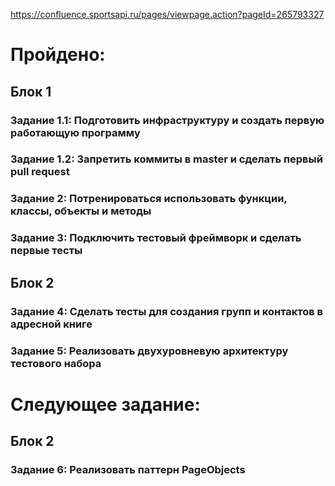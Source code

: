 https://confluence.sportsapi.ru/pages/viewpage.action?pageId=265793327

# Пройдено:
## Блок 1
### Задание 1.1: Подготовить инфраструктуру и создать первую работающую программу
### Задание 1.2: Запретить коммиты в master и сделать первый pull request
### Задание 2: Потренироваться использовать функции, классы, объекты и методы
### Задание 3: Подключить тестовый фреймворк и сделать первые тесты
## Блок 2
### Задание 4: Сделать тесты для создания групп и контактов в адресной книге
### Задание 5: Реализовать двухуровневую архитектуру тестового набора

# Следующее задание:

## Блок 2
### Задание 6: Реализовать паттерн PageObjects